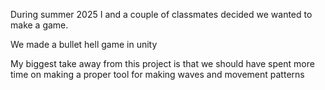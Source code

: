 During summer 2025 I and a couple of classmates decided we wanted to make a game.

We made a bullet hell game in unity

My biggest take away from this project is that we should have spent more time on making a proper tool for making waves and movement patterns